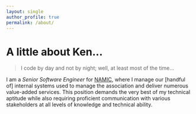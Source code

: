 ```yaml
---
layout: single
author_profile: true
permalink: /about/
---
```


A little about Ken...
=====================

>I code by day and not by night; well, at least most of the time...

I am a _Senior Software Engineer_ for [NAMIC](http://www.namic.org), where I manage our [handful of] internal systems 
used to manage the association and deliver numerous value-added services. This position demands the very best of my 
technical aptitude while also requiring proficient communication with various stakeholders at all levels of knowledge 
and technical ability. 